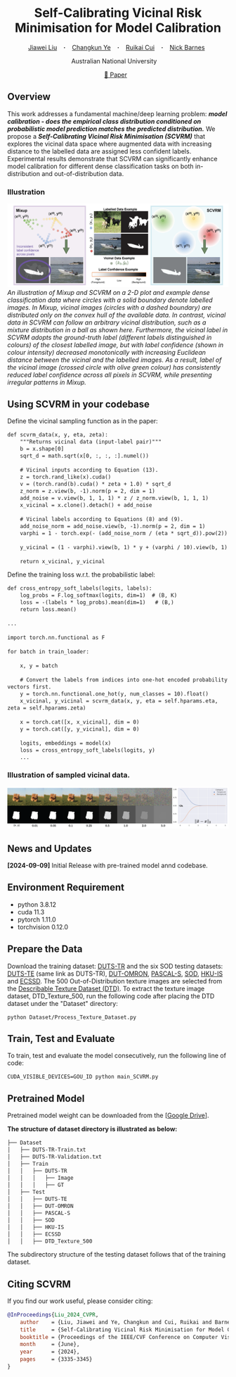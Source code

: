 <h1 align="center"> Self-Calibrating Vicinal Risk Minimisation for Model Calibration </h1>

<p align="center">
  <a href="https://scholar.google.com.au/citations?user=gqnX0nUAAAAJ&hl=en" target="_blank">Jiawei&nbsp;Liu</a> &ensp; <b>&middot;</b> &ensp;
  <a href="https://scholar.google.com.au/citations?user=PkzMdOYAAAAJ&hl=en" target="_blank">Changkun&nbsp;Ye</a> &ensp; <b>&middot;</b> &ensp;
  <a href="https://scholar.google.com.au/citations?user=yhscu8IAAAAJ&hl=en" target="_blank">Ruikai&nbsp;Cui</a> &ensp; <b>&middot;</b> &ensp;
  <a href="https://scholar.google.com.au/citations?user=yMXs1WcAAAAJ&hl=en" target="_blank">Nick&nbsp;Barnes</a>&ensp;
</p>

<p align="center">
  Australian National University &emsp;
</p>

<p align="center">
  <a href="https://openaccess.thecvf.com/content/CVPR2024/html/Liu_Self-Calibrating_Vicinal_Risk_Minimisation_for_Model_Calibration_CVPR_2024_paper.html" target="_blank">📃 Paper</a> &ensp;
</p>

## Overview
This work addresses a fundamental machine/deep learning problem: ***model calibration - does the empirical class distribution conditioned on probabilistic model prediction matches the predicted distribution.*** We propose a ***Self-Calibrating Vicinal Risk Minimisation (SCVRM)*** that explores the vicinal data space where augmented data with increasing distance to the labelled data are assigned less confident labels. Experimental results demonstrate that SCVRM can significantly enhance model calibration for different dense classification tasks on both in-distribution and out-of-distribution data.

### Illustration
![](assets/SCVRM_Intro.png)
*An illustration of Mixup and SCVRM on a 2-D plot and example dense classification data where circles with a solid boundary denote labelled images. In Mixup, vicinal images (circles with a dashed boundary) are distributed only on the convex hull of the available data. In contrast, vicinal data in SCVRM can follow an arbitrary vicinal distribution, such as a mixture distribution in a ball as shown here. Furthermore, the vicinal label in SCVRM adopts the ground-truth label (different labels distinguished in colours) of the closest labelled image, but with label confidence (shown in colour intensity) decreased monotonically with increasing Euclidean distance between the vicinal and the labelled images. As a result, label of the vicinal image (crossed circle with olive green colour) has consistently reduced label confidence across all pixels in SCVRM, while presenting irregular patterns in Mixup.*

## Using SCVRM in your codebase
Define the vicinal sampling function as in the paper:
```
def scvrm_data(x, y, eta, zeta):
    """Returns vicinal data (input-label pair)"""
    b = x.shape[0]
    sqrt_d = math.sqrt(x[0, :, :, :].numel())

    # Vicinal inputs according to Equation (13).
    z = torch.rand_like(x).cuda()
    v = (torch.rand(b).cuda() * zeta + 1.0) * sqrt_d
    z_norm = z.view(b, -1).norm(p = 2, dim = 1)
    add_noise = v.view(b, 1, 1, 1) * z / z_norm.view(b, 1, 1, 1)
    x_vicinal = x.clone().detach() + add_noise

    # Vicinal labels according to Equations (8) and (9).
    add_noise_norm = add_noise.view(b, -1).norm(p = 2, dim = 1)
    varphi = 1 - torch.exp(- (add_noise_norm / (eta * sqrt_d)).pow(2))

    y_vicinal = (1 - varphi).view(b, 1) * y + (varphi / 10).view(b, 1)

    return x_vicinal, y_vicinal
```

Define the training loss w.r.t. the probabilistic label:
```
def cross_entropy_soft_labels(logits, labels):
    log_probs = F.log_softmax(logits, dim=1)  # (B, K)
    loss = -(labels * log_probs).mean(dim=1)   # (B,)
    return loss.mean()

...

import torch.nn.functional as F

for batch in train_loader:

    x, y = batch

    # Convert the labels from indices into one-hot encoded probability vectors first.
    y = torch.nn.functional.one_hot(y, num_classes = 10).float()
    x_vicinal, y_vicinal = scvrm_data(x, y, eta = self.hparams.eta, zeta = self.hparams.zeta)
    
    x = torch.cat([x, x_vicinal], dim = 0)
    y = torch.cat([y, y_vicinal], dim = 0)

    logits, embeddings = model(x)
    loss = cross_entropy_soft_labels(logits, y)
    ...
```

### Illustration of sampled vicinal data.
![](assets/Example_Vicinal_Images.png)

## News and Updates
**[2024-09-09]** Initial Release with pre-trained model annd codebase.

## Environment Requirement
- python 3.8.12
- cuda 11.3
- pytorch 1.11.0
- torchvision 0.12.0

## Prepare the Data
Download the training dataset: <a target="_blank" href="https://www.kaggle.com/datasets/balraj98/duts-saliency-detection-dataset">DUTS-TR</a> and the six SOD testing datasets: <a target="_blank" href="https://www.kaggle.com/datasets/balraj98/duts-saliency-detection-dataset">DUTS-TE</a> (same link as DUTS-TR), <a target="_blank" href="http://saliencydetection.net/dut-omron/">DUT-OMRON</a>, <a target="_blank" href="http://cbi.gatech.edu/salobj/">PASCAL-S</a>, <a target="_blank" href="https://www.elderlab.yorku.ca/resources/salient-objects-dataset-sod/">SOD</a>, <a target="_blank" href="https://i.cs.hku.hk/~yzyu/research/deep_saliency.html">HKU-IS</a> and <a target="_blank" href="https://www.cse.cuhk.edu.hk/leojia/projects/hsaliency/dataset.html">ECSSD</a>. The 500 Out-of-Distribution texture images are selected from the <a target="_blank" href="https://www.robots.ox.ac.uk/~vgg/data/dtd/">Describable Texture Dataset (DTD)</a>. To extract the texture image dataset, DTD_Texture_500, run the following code after placing the DTD dataset under the "Dataset" directory:
```
python Dataset/Process_Texture_Dataset.py
```

## Train, Test and Evaluate
To train, test and evaluate the model consecutively, run the following line of code:
```
CUDA_VISIBLE_DEVICES=GOU_ID python main_SCVRM.py
```

## Pretrained Model
Pretrained model weight can be downloaded from the [<a target="_blank" href="https://drive.google.com/drive/folders/1KIJ6k-cnlCbu8Rxtrln-xbG5Qta444aw?usp=share_link">Google Drive</a>].

**The structure of dataset directory is illustrated as below:**
```
├── Dataset
│   ├── DUTS-TR-Train.txt
│   ├── DUTS-TR-Validation.txt
│   ├── Train
│   │   ├── DUTS-TR
│   │   │   ├── Image
│   │   │   ├── GT
│   ├── Test
│   │   ├── DUTS-TE
│   │   ├── DUT-OMRON
│   │   ├── PASCAL-S
│   │   ├── SOD
│   │   ├── HKU-IS
│   │   ├── ECSSD
│   │   ├── DTD_Texture_500
```
The subdirectory structure of the testing dataset follows that of the training dataset.


## <a name="bibtex">Citing SCVRM</a>
If you find our work useful, please consider citing:
```BibTex
@InProceedings{Liu_2024_CVPR,
    author    = {Liu, Jiawei and Ye, Changkun and Cui, Ruikai and Barnes, Nick},
    title     = {Self-Calibrating Vicinal Risk Minimisation for Model Calibration},
    booktitle = {Proceedings of the IEEE/CVF Conference on Computer Vision and Pattern Recognition (CVPR)},
    month     = {June},
    year      = {2024},
    pages     = {3335-3345}
}
```